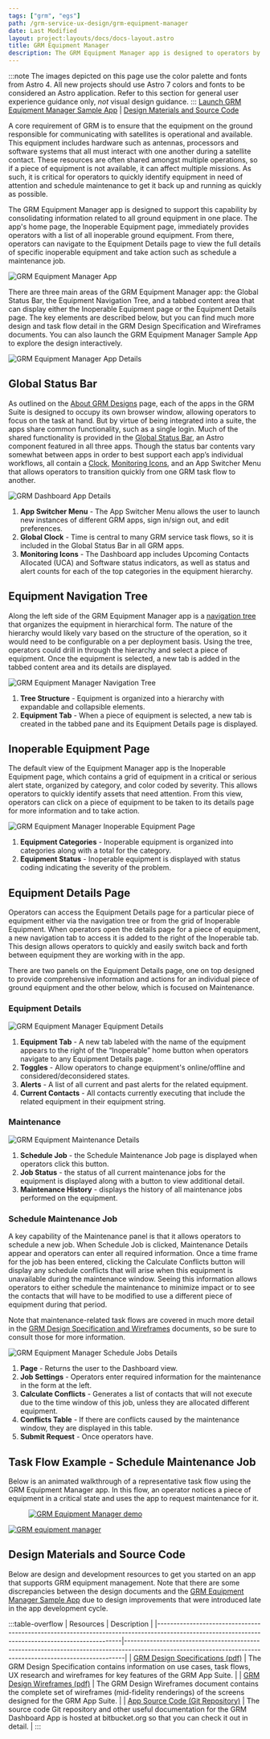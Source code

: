 ```yaml
---
tags: ["grm", "egs"]
path: /grm-service-ux-design/grm-equipment-manager
date: Last Modified
layout: project:layouts/docs/docs-layout.astro
title: GRM Equipment Manager
description: The GRM Equipment Manager app is designed to operators by consolidating information related to all ground equipment in one place
---
```


:::note
The images depicted on this page use the color palette and fonts from Astro 4. All new projects should use Astro 7 colors and fonts to be considered an Astro application. Refer to this section for general user experience guidance only, _not_ visual design guidance.
:::
[Launch GRM Equipment Manager Sample App](https://grm-equipment.astrouxds.com/) | [Design Materials and Source Code](/grm-service-ux-design/grm-equipment-manager/#design-materials-and-source-code)

A core requirement of GRM is to ensure that the equipment on the ground responsible for communicating with satellites is operational and available. This equipment includes hardware such as antennas, processors and software systems that all must interact with one another during a satellite contact. These resources are often shared amongst multiple operations, so if a piece of equipment is not available, it can affect multiple missions. As such, it is critical for operators to quickly identify equipment in need of attention and schedule maintenance to get it back up and running as quickly as possible.

The GRM Equipment Manager app is designed to support this capability by consolidating information related to all ground equipment in one place. The app's home page, the Inoperable Equipment page, immediately provides operators with a list of all inoperable ground equipment. From there, operators can navigate to the Equipment Details page to view the full details of specific inoperable equipment and take action such as schedule a maintenance job.

![GRM Equipment Manager App](/img/service-specific-ux-design/grm-equipment-manager-app.png)

There are three main areas of the GRM Equipment Manager app: the Global Status Bar, the Equipment Navigation Tree, and a tabbed content area that can display either the Inoperable Equipment page or the Equipment Details page. The key elements are described below, but you can find much more design and task flow detail in the GRM Design Specification and Wireframes documents. You can also launch the GRM Equipment Manager Sample App to explore the design interactively.

![GRM Equipment Manager App Details](/img/service-specific-ux-design/grm-equipment-manager-app-details.png)

## Global Status Bar

As outlined on the [About GRM Designs](/grm-service-ux-design/about-the-grm-designs) page, each of the apps in the GRM Suite is designed to occupy its own browser window, allowing operators to focus on the task at hand. But by virtue of being integrated into a suite, the apps share common functionality, such as a single login. Much of the shared functionality is provided in the [Global Status Bar](/components/global-status-bar), an Astro component featured in all three apps. Though the status bar contents vary somewhat between apps in order to best support each app’s individual workflows, all contain a [Clock](/components/clock), [Monitoring Icons](/components/icons-and-symbols), and an App Switcher Menu that allows operators to transition quickly from one GRM task flow to another.

![GRM Dashboard App Details](/img/service-specific-ux-design/grm-equipment-manager-global-status-bar-details.png)

1. **App Switcher Menu** - The App Switcher Menu allows the user to launch new instances of different GRM apps, sign in/sign out, and edit preferences.
2. **Global Clock** - Time is central to many GRM service task flows, so it is included in the Global Status Bar in all GRM apps.
3. **Monitoring Icons** - The Dashboard app includes Upcoming Contacts Allocated (UCA) and Software status indicators, as well as status and alert counts for each of the top categories in the equipment hierarchy.

## Equipment Navigation Tree

Along the left side of the GRM Equipment Manager app is a [navigation tree](/components/tree) that organizes the equipment in hierarchical form. The nature of the hierarchy would likely vary based on the structure of the operation, so it would need to be configurable on a per deployment basis. Using the tree, operators could drill in through the hierarchy and select a piece of equipment. Once the equipment is selected, a new tab is added in the tabbed content area and its details are displayed.

![GRM Equipment Manager Navigation Tree](/img/service-specific-ux-design/grm-equipment-manager-nav-tree-details.png)

1. **Tree Structure** - Equipment is organized into a hierarchy with expandable and collapsible elements.
2. **Equipment Tab** - When a piece of equipment is selected, a new tab is created in the tabbed pane and its Equipment Details page is displayed.

## Inoperable Equipment Page

The default view of the Equipment Manager app is the Inoperable Equipment page, which contains a grid of equipment in a critical or serious alert state, organized by category, and color coded by severity. This allows operators to quickly identify assets that need attention. From this view, operators can click on a piece of equipment to be taken to its details page for more information and to take action.

![GRM Equipment Manager Inoperable Equipment Page](/img/service-specific-ux-design/grm-equipment-manager-inop-details.png)

1. **Equipment Categories** - Inoperable equipment is organized into categories along with a total for the category.
2. **Equipment Status** - Inoperable equipment is displayed with status coding indicating the severity of the problem.

## Equipment Details Page

Operators can access the Equipment Details page for a particular piece of equipment either via the navigation tree or from the grid of Inoperable Equipment. When operators open the details page for a piece of equipment, a new navigation tab to access it is added to the right of the Inoperable tab. This design allows operators to quickly and easily switch back and forth between equipment they are working with in the app.

There are two panels on the Equipment Details page, one on top designed to provide comprehensive information and actions for an individual piece of ground equipment and the other below, which is focused on Maintenance.

### Equipment Details

![GRM Equipment Manager Equipment Details](/img/service-specific-ux-design/grm-equipment-manager-equip-det-top-details.png)

1. **Equipment Tab** - A new tab labeled with the name of the equipment appears to the right of the “Inoperable” home button when operators navigate to any Equipment Details page.
2. **Toggles** - Allow operators to change equipment's online/offline and considered/deconsidered states.
3. **Alerts** - A list of all current and past alerts for the related equipment.
4. **Current Contacts** - All contacts currently executing that include the related equipment in their equipment string.

### Maintenance

![GRM Equipment Maintenance Details](/img/service-specific-ux-design/grm-equipment-manager-equip-det-maint-details.png)

1. **Schedule Job** - the Schedule Maintenance Job page is displayed when operators click this button.
2. **Job Status** - the status of all current maintenance jobs for the equipment is displayed along with a button to view additional detail.
3. **Maintenance History** - displays the history of all maintenance jobs performed on the equipment.

### Schedule Maintenance Job

A key capability of the Maintenance panel is that it allows operators to schedule a new job. When Schedule Job is clicked, Maintenance Details appear and operators can enter all required information. Once a time frame for the job has been entered, clicking the Calculate Conflicts button will display any schedule conflicts that will arise when this equipment is unavailable during the maintenance window. Seeing this information allows operators to either schedule the maintenance to minimize impact or to see the contacts that will have to be modified to use a different piece of equipment during that period.

Note that maintenance-related task flows are covered in much more detail in the [GRM Design Specification and Wireframes](/grm-service-ux-design/grm-equipment-manager/#design-materials-and-source-code) documents, so be sure to consult those for more information.

![GRM Equipment Manager Schedule Jobs Details](/img/service-specific-ux-design/grm-equipment-manager-sched-maint-details.png)

1. **Page** - Returns the user to the Dashboard view.
2. **Job Settings** - Operators enter required information for the maintenance in the form at the left.
3. **Calculate Conflicts** - Generates a list of contacts that will not execute due to the time window of this job, unless they are allocated different equipment.
4. **Conflicts Table** - If there are conflicts caused by the maintenance window, they are displayed in this table.
5. **Submit Request** - Once operators have.

## Task Flow Example - Schedule Maintenance Job

Below is an animated walkthrough of a representative task flow using the GRM Equipment Manager app. In this flow, an operator notices a piece of equipment in a critical state and uses the app to request maintenance for it.

<div markdown="1">
 <figure>
  <a href="#demo" class="demo" name="close">
   <span class="icon-play"></span>
   <img src="/img/service-specific-ux-design/grm-equipment-manager-sched-job-placeholder.png"
   alt="GRM Equipment Manager demo" />
  </a>
 </figure>
 <a href="#close" class="lightbox" id="demo" markdown="1">
  <img src="/img/service-specific-ux-design/grm-equipment-manager-sched-job.gif" alt="GRM equipment manager" />
 </a>
</div>

## Design Materials and Source Code

Below are design and development resources to get you started on an app that supports GRM equipment management. Note that there are some discrepancies between the design documents and the [GRM Equipment Manager Sample App](https://grm-equipment.astrouxds.com/) due to design improvements that were introduced late in the app development cycle.

:::table-overflow
| Resources                                                                                                                                       | Description                                                                                                                                                |
|-------------------------------------------------------------------------------------------------------------------------------------------------|------------------------------------------------------------------------------------------------------------------------------------------------------------|
| [GRM Design Specifications (pdf)](http://com.rocketcom.astrouxds.s3.amazonaws.com/attachments/cjx3r384i2gbihmqnxcwrq25d-grm-specifications.pdf) | The GRM Design Specification contains information on use cases, task flows, UX research and wireframes for key features of the GRM App Suite.              |
| [GRM Design Wireframes (pdf)](http://com.rocketcom.astrouxds.s3.amazonaws.com/attachments/cjtsx349t073s4iqnxbejjwg6-grm-wireframes.pdf)         | The GRM Design Wireframes document contains the complete set of wireframes (mid-fidelity renderings) of the screens designed for the GRM App Suite.        |
| [App Source Code (Git Repository)](https://bitbucket.org/rocketcom/grm-sample-apps-equipment/src/master/)                                       | The source code Git repository and other useful documentation for the GRM Dashboard App is hosted at bitbucket.org so that you can check it out in detail. |
:::
